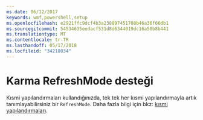 ```yaml
---
ms.date: 06/12/2017
keywords: wmf,powershell,setup
ms.openlocfilehash: e2921ffc9dcf4b3a238897451708b46a36f66db1
ms.sourcegitcommit: 54534635eedacf531d8d6344019dc16a50b8b441
ms.translationtype: MT
ms.contentlocale: tr-TR
ms.lasthandoff: 05/17/2018
ms.locfileid: "34218034"
---
```

# <a name="support-for-mixed-refreshmode"></a>Karma RefreshMode desteği

Kısmi yapılandırmaları kullandığınızda, tek tek her kısmi yapılandırmayla artık tanımlayabilirsiniz bir `RefreshMode`.
Daha fazla bilgi için bkz: [kısmi yapılandırmaları](https://msdn.microsoft.com/powershell/dsc/partialconfigs).
